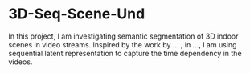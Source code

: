 # 3D-Seq-Scene-Und

In this project, I am investigating semantic segmentation of 3D indoor scenes in video streams. Inspired by the work by ... , in ..., I am using sequential latent representation to capture the time dependency in the videos.
